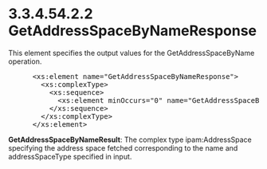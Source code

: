 <html dir="LTR" xmlns:mshelp="http://msdn.microsoft.com/mshelp" xmlns:ddue="http://ddue.schemas.microsoft.com/authoring/2003/5" xmlns:xlink="http://www.w3.org/1999/xlink" xmlns:tool="http://www.microsoft.com/tooltip">
 <body>
 <div id="header">
 <h1 class="heading">3.3.4.54.2.2 GetAddressSpaceByNameResponse</h1>
 </div>
 <div id="mainSection">
 <div id="mainBody">
 <div id="allHistory" class="saveHistory"></div>
 <div id="sectionSection0" class="section" name="collapseableSection">
 

<p>This element specifies the output values for the
GetAddressSpaceByName operation.</p>

<dl>
<dd>
<div><pre> &lt;xs:element name=&quot;GetAddressSpaceByNameResponse&quot;&gt;
   &lt;xs:complexType&gt;
     &lt;xs:sequence&gt;
       &lt;xs:element minOccurs=&quot;0&quot; name=&quot;GetAddressSpaceByNameResult&quot; nillable=&quot;true&quot; type=&quot;ipam:AddressSpace&quot; /&gt;
     &lt;/xs:sequence&gt;
   &lt;/xs:complexType&gt;
 &lt;/xs:element&gt;
</pre></div>
</dd></dl>

<p><b>GetAddressSpaceByNameResult</b>: The complex type
ipam:AddressSpace specifying the address space fetched corresponding to the
name and addressSpaceType specified in input.</p>


 </div>
 </div>
 </div>
 </body>
</html>